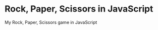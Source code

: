 Rock, Paper, Scissors in JavaScript
======================

My Rock, Paper, Scissors game in JavaScript
